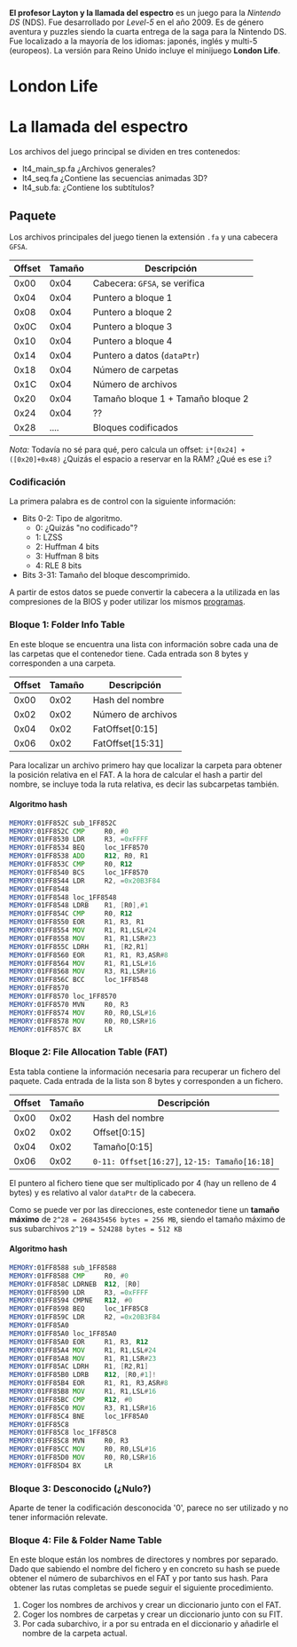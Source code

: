 **El profesor Layton y la llamada del espectro** es un juego para la *Nintendo DS* (NDS). Fue desarrollado por *Level-5* en el año 2009. Es de género aventura y puzzles siendo la cuarta entrega de la saga para la Nintendo DS. Fue localizado a la mayoría de los idiomas: japonés, inglés y multi-5 (europeos). La versión para Reino Unido incluye el minijuego **London Life**.

# London Life

# La llamada del espectro
Los archivos del juego principal se dividen en tres contenedos:
* lt4_main_sp.fa ¿Archivos generales?
* lt4_seq.fa ¿Contiene las secuencias animadas 3D?
* lt4_sub.fa: ¿Contiene los subtítulos?

## Paquete
Los archivos principales del juego tienen la extensión `.fa` y una cabecera `GFSA`.

| Offset | Tamaño | Descripción |
| ------ | ------ | ----------- |
| 0x00   | 0x04   | Cabecera: `GFSA`, se verifica |
| 0x04   | 0x04   | Puntero a bloque 1 |
| 0x08   | 0x04   | Puntero a bloque 2 |
| 0x0C   | 0x04   | Puntero a bloque 3 |
| 0x10   | 0x04   | Puntero a bloque 4 |
| 0x14   | 0x04   | Puntero a datos (`dataPtr`) |
| 0x18   | 0x04   | Número de carpetas |
| 0x1C   | 0x04   | Número de archivos |
| 0x20   | 0x04   | Tamaño bloque 1 + Tamaño bloque 2 |
| 0x24   | 0x04   | ?? |
| 0x28   | ....   | Bloques codificados |

*Nota:* Todavía no sé para qué, pero calcula un offset: `i*[0x24] + ([0x20]+0x48)`
¿Quizás el espacio a reservar en la RAM? ¿Qué es ese `i`?

### Codificación
La primera palabra es de control con la siguiente información:
* Bits 0-2: Tipo de algoritmo.
  * 0: ¿Quizás "no codificado"?
  * 1: LZSS
  * 2: Huffman 4 bits
  * 3: Huffman 8 bits
  * 4: RLE 8 bits
* Bits 3-31: Tamaño del bloque descomprimido.

A partir de estos datos se puede convertir la cabecera a la utilizada en las
compresiones de la BIOS y poder utilizar los mismos [programas](http://romxhack.esforos.com/compresiones-para-las-consolas-gba-ds-de-nintendo-t117).

### Bloque 1: Folder Info Table
En este bloque se encuentra una lista con información sobre cada una de las carpetas
que el contenedor tiene. Cada entrada son 8 bytes y corresponden a una carpeta.

| Offset | Tamaño | Descripción |
| ------ | ------ | ----------- |
| 0x00   | 0x02   | Hash del nombre |
| 0x02   | 0x02   | Número de archivos |
| 0x04   | 0x02   | FatOffset[0:15] |
| 0x06   | 0x02   | FatOffset[15:31] |

Para localizar un archivo primero hay que localizar la carpeta para
obtener la posición relativa en el FAT. A la hora de calcular el hash a partir
del nombre, se incluye toda la ruta relativa, es decir las subcarpetas también.

#### Algoritmo hash
``` asm
MEMORY:01FF852C sub_1FF852C
MEMORY:01FF852C CMP     R0, #0
MEMORY:01FF8530 LDR     R3, =0xFFFF
MEMORY:01FF8534 BEQ     loc_1FF8570
MEMORY:01FF8538 ADD     R12, R0, R1
MEMORY:01FF853C CMP     R0, R12
MEMORY:01FF8540 BCS     loc_1FF8570
MEMORY:01FF8544 LDR     R2, =0x20B3F84
MEMORY:01FF8548
MEMORY:01FF8548 loc_1FF8548
MEMORY:01FF8548 LDRB    R1, [R0],#1
MEMORY:01FF854C CMP     R0, R12
MEMORY:01FF8550 EOR     R1, R3, R1
MEMORY:01FF8554 MOV     R1, R1,LSL#24
MEMORY:01FF8558 MOV     R1, R1,LSR#23
MEMORY:01FF855C LDRH    R1, [R2,R1]
MEMORY:01FF8560 EOR     R1, R1, R3,ASR#8
MEMORY:01FF8564 MOV     R1, R1,LSL#16
MEMORY:01FF8568 MOV     R3, R1,LSR#16
MEMORY:01FF856C BCC     loc_1FF8548
MEMORY:01FF8570
MEMORY:01FF8570 loc_1FF8570
MEMORY:01FF8570 MVN     R0, R3
MEMORY:01FF8574 MOV     R0, R0,LSL#16
MEMORY:01FF8578 MOV     R0, R0,LSR#16
MEMORY:01FF857C BX      LR
```

### Bloque 2: File Allocation Table (FAT)
Esta tabla contiene la información necesaria para recuperar un fichero del paquete.
Cada entrada de la lista son 8 bytes y corresponden a un fichero.

| Offset | Tamaño | Descripción |
| ------ | ------ | ----------- |
| 0x00   | 0x02   | Hash del nombre |
| 0x02   | 0x02   | Offset[0:15] |
| 0x04   | 0x02   | Tamaño[0:15] |
| 0x06   | 0x02   | `0-11: Offset[16:27]`, `12-15: Tamaño[16:18]` |

El puntero al fichero tiene que ser multiplicado por 4 (hay un relleno de 4 bytes)
y es relativo al valor `dataPtr` de la cabecera.

Como se puede ver por las direcciones, este contenedor tiene un **tamaño máximo** de
`2^28 = 268435456 bytes = 256 MB`, siendo el tamaño máximo de sus subarchivos
`2^19 = 524288 bytes = 512 KB`

#### Algoritmo hash
``` asm
MEMORY:01FF8588 sub_1FF8588
MEMORY:01FF8588 CMP     R0, #0
MEMORY:01FF858C LDRNEB  R12, [R0]
MEMORY:01FF8590 LDR     R3, =0xFFFF
MEMORY:01FF8594 CMPNE   R12, #0
MEMORY:01FF8598 BEQ     loc_1FF85C8
MEMORY:01FF859C LDR     R2, =0x20B3F84
MEMORY:01FF85A0
MEMORY:01FF85A0 loc_1FF85A0
MEMORY:01FF85A0 EOR     R1, R3, R12
MEMORY:01FF85A4 MOV     R1, R1,LSL#24
MEMORY:01FF85A8 MOV     R1, R1,LSR#23
MEMORY:01FF85AC LDRH    R1, [R2,R1]
MEMORY:01FF85B0 LDRB    R12, [R0,#1]!
MEMORY:01FF85B4 EOR     R1, R1, R3,ASR#8
MEMORY:01FF85B8 MOV     R1, R1,LSL#16
MEMORY:01FF85BC CMP     R12, #0
MEMORY:01FF85C0 MOV     R3, R1,LSR#16
MEMORY:01FF85C4 BNE     loc_1FF85A0
MEMORY:01FF85C8
MEMORY:01FF85C8 loc_1FF85C8
MEMORY:01FF85C8 MVN     R0, R3
MEMORY:01FF85CC MOV     R0, R0,LSL#16
MEMORY:01FF85D0 MOV     R0, R0,LSR#16
MEMORY:01FF85D4 BX      LR
```

### Bloque 3: Desconocido (¿Nulo?)
Aparte de tener la codificación desconocida '0', parece no ser utilizado y no
tener información relevate.

### Bloque 4: File & Folder Name Table
En este bloque están los nombres de directores y nombres por separado.
Dado que sabiendo el nombre del fichero y en concreto su hash se puede obtener
el número de subarchivos en el FAT y por tanto sus hash. Para obtener las rutas
completas se puede seguir el siguiente procedimiento.

1. Coger los nombres de archivos y crear un diccionario junto con el FAT.
2. Coger los nombres de carpetas y crear un diccionario junto con su FIT.
  1. Por cada subarchivo, ir a por su entrada en el diccionario y añadirle
  el nombre de la carpeta actual.

